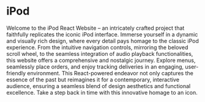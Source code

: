 # iPod

Welcome to the iPod React Website – an intricately crafted project that faithfully replicates the iconic iPod interface. Immerse yourself in a dynamic and visually rich design, where every detail pays homage to the classic iPod experience. From the intuitive navigation controls, mirroring the beloved scroll wheel, to the seamless integration of audio playback functionalities, this website offers a comprehensive and nostalgic journey. Explore menus, seamlessly place orders, and enjoy tracking deliveries in an engaging, user-friendly environment. This React-powered endeavor not only captures the essence of the past but reimagines it for a contemporary, interactive audience, ensuring a seamless blend of design aesthetics and functional excellence. Take a step back in time with this innovative homage to an icon.

